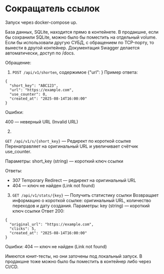 # Сокращатель ссылок

Запуск через docker-compose up. 

База данных, SQLite, находится прямо в контейнете. 
В продакшне, если бы сохранили SQLite, можно было бы поместить на отдельный volume.
Если бы использовали другую СУБД, с обращением по TCP-порту, то вынести в другой контейнер. 
Документация Swagger делается автоматически, доступ по /docs. 

Обращение:
1. `POST /api/v1/shorten`, содержимое {"url": <url>}
Пример ответа:
```
{
  "short_key": "ABC123",
  "url": "https://example.com",
  "use_counter": 0,
  "created_at": "2025-08-14T16:00:00"
}
```
Ошибки:

400 — неверный URL (Invalid URL)

2.
`GET /api/v1/s/{short_key}` — Редирект по короткой ссылке
Перенаправляет на оригинальный URL и увеличивает счётчик use_counter.

Параметры:
short_key (string) — короткий ключ ссылки

Ответы:
- 307 Temporary Redirect — редирект на оригинальный URL
- 404 — ключ не найден (Link not found) 

3. `GET /api/v1/stats/{key}` — Получить статистику ссылки
Возвращает информацию о короткой ссылке: оригинальный URL, количество переходов и дату создания.
Параметры:
key (string) — короткий ключ ссылки
Ответ 200:
```
{
  "original_url": "https://example.com",
  "clicks": 5,
  "created_at": "2025-08-14T16:00:00"
}
```
Ошибки:
404 — ключ не найден (Link not found)

Имеются юнит-тесты, но они заточены под локальный запуск. 
В продакшне тоже можно было бы поместить в контейнер либо через CI/CD. 
